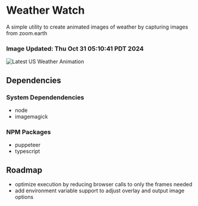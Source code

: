 # Weather Watch

A simple utility to create animated images of weather by capturing images from zoom.earth

### Image Updated: Thu Oct 31 05:10:41 PDT 2024

![Latest US Weather Animation](animations/2024-10-31.webp)

## Dependencies
### System Dependendencies
* node
* imagemagick
### NPM Packages
* puppeteer
* typescript

## Roadmap
* optimize execution by reducing browser calls to only the frames needed
* add environment variable support to adjust overlay and output image options
